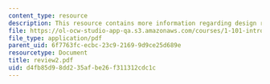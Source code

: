 ```yaml
---
content_type: resource
description: This resource contains more information regarding design review.
file: https://ol-ocw-studio-app-qa.s3.amazonaws.com/courses/1-101-introduction-to-civil-and-environmental-engineering-design-i-fall-2005/d4fb85d98dd235afbe26f311312cdc1c_review2.pdf
file_type: application/pdf
parent_uid: 6f7763fc-ecbc-23c9-2169-9d9ce25d689e
resourcetype: Document
title: review2.pdf
uid: d4fb85d9-8dd2-35af-be26-f311312cdc1c
---
```


